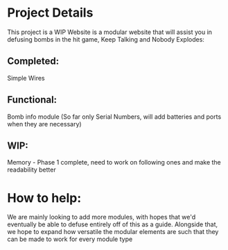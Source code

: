 # Project Details
This project is a WIP Website is a modular website that will assist you in defusing bombs in the hit game, Keep Talking and Nobody Explodes:

## Completed:
Simple Wires

## Functional: 
Bomb info module (So far only Serial Numbers, will add batteries and ports when they are necessary)

## WIP: 
Memory - Phase 1 complete, need to work on following ones and make the readability better

# How to help:
We are mainly looking to add more modules, with hopes that we'd eventually be able to defuse entirely off of this as a guide. Alongside that, we hope to expand how versatile the modular elements are such that they can be made to work for every module type
